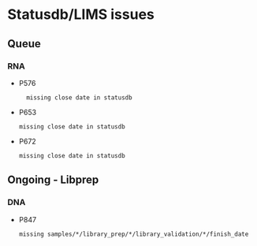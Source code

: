 # Statusdb/LIMS issues #

## Queue ##

### RNA ###
* P576

        missing close date in statusdb

* P653

      missing close date in statusdb

* P672

      missing close date in statusdb

## Ongoing - Libprep ##

### DNA ###
* P847

      missing samples/*/library_prep/*/library_validation/*/finish_date
